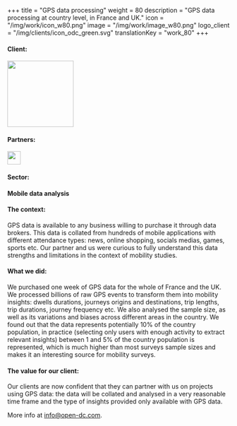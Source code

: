 +++
title = "GPS data processing"
weight = 80
description = "GPS data processing at country level, in France and UK."
icon = "/img/work/icon_w80.png"
image = "/img/work/image_w80.png"
logo_client = "/img/clients/icon_odc_green.svg"
translationKey = "work_80"
+++

<!-- Client -->
<div class="row">
	<div class="col-sm-3"><h4>Client:</h4></div>
	<div class="col-sm-3"><a href = "https://www.open-dc.com" target="_blank"> <img src="/img/clients/icon_odc_green.svg" width="150px"/></a></div>	
</div>	


<!-- Partner -->
<div class="row">
	<div class="col-sm-3"><h4>Partners:</h4></div>
	<div class="col-sm-3"><a href = "https://www.pangandchiu.com/home" target="_blank"/> <img src="/img/clients/icon_pang_and_chiu.svg" height="30px"/></a></div>
</div>	

<!-- Sector -->
<div class="row">
	<div class="col-sm-3"><h4>Sector:</h4></div>
	<div class="col-sm-3"> <h4>Mobile data analysis</h4></div>
	<div class="col-sm-3"></div>
</div>	

<h4>The context:</h4> 
<p>

GPS data is available to any business willing to purchase it through data brokers. This data is collated from hundreds of mobile applications with different attendance types: news, online shopping, socials medias, games, sports etc.
Our partner and us were curious to fully understand this data strengths and limitations in the context of mobility studies.

</p>

<h4>What we did:</h4>
<p>

We purchased one week of GPS data for the whole of France and the UK. We processed billions of raw GPS events to transform them into mobility insights: dwells durations, journeys origins and destinations, trip lengths, trip durations, journey frequency etc.
We also analysed the sample size, as well as its variations and biases across different areas in the country. We found out that the data represents potentially 10% of the country population, in practice (selecting only users with enough activity to extract relevant insights) between 1 and 5% of the country population is represented, which is much higher than most surveys sample sizes and makes it an interesting source for mobility surveys.

</p>

<h4>The value for our client:</h4>
<p>

Our clients are now confident that they can partner with us on projects using GPS data: the data will be collated and analysed in a very reasonable time frame and the type of insights provided only available with GPS data.

More info at <a href="info@open-dc.com" target="_blank" >info@open-dc.com</a>.

</p>
